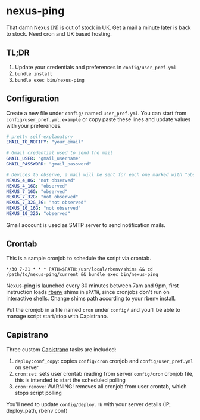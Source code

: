 # nexus-ping

That damn Nexus [N] is out of stock in UK. Get a mail a minute later is back to stock. Need cron and UK based hosting.


## TL;DR

1. Update your credentials and preferences in ``config/user_pref.yml``
2. ``bundle install``
3. ``bundle exec bin/nexus-ping``


## Configuration

Create a new file under ``config/`` named ``user_pref.yml``. You can start from ``config/user_pref.yml.example`` or copy paste these lines and update values with your preferences.

```yaml
# pretty self-explanatory
EMAIL_TO_NOTIFY: "your_email"

# Gmail credential used to send the mail
GMAIL_USER: "gmail_username"
GMAIL_PASSWORD: "gmail_password"

# Devices to observe, a mail will be sent for each one marked with "observed"
NEXUS_4_8G: "not observed"
NEXUS_4_16G: "observed"
NEXUS_7_16G: "observed"
NEXUS_7_32G: "not observed"
NEXUS_7_32G_3G: "not observed"
NEXUS_10_16G: "not observed"
NEXUS_10_32G: "observed"
```

Gmail account is used as SMTP server to send notification mails.


## Crontab

This is a sample cronjob to schedule the script via crontab.

```
*/30 7-21 * * * PATH=$PATH:/usr/local/rbenv/shims && cd /path/to/nexus-ping/current && bundle exec bin/nexus-ping
```

Nexus-ping is launched every 30 minutes between 7am and 9pm, first instruction loads [rbenv](https://github.com/sstephenson/rbenv) shims in ``$PATH``, since cronjobs don't run on interactive shells.
Change shims path according to your rbenv install.

Put the cronjob in a file named ``cron`` under ``config/`` and you'll be able to manage script start/stop with Capistrano.


## Capistrano

Three custom [Capistrano](https://github.com/capistrano/capistrano) tasks are included:

1. ``deploy:conf_copy``: copies ``config/cron`` cronjob and ``config/user_pref.yml`` on server
2. ``cron:set``: sets user crontab reading from server ``config/cron`` cronjob file, this is intended to start the scheduled polling
3. ``cron:remove``: WARNING! removes all cronjob from user crontab, which stops script polling

You'll need to update ``config/deploy.rb`` with your server details (IP, deploy_path, rbenv conf)